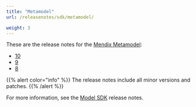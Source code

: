 ```yaml
---
title: "Metamodel"
url: /releasenotes/sdk/metamodel/

weight: 3
---
```


These are the release notes for the [Mendix Metamodel](/apidocs-mxsdk/mxsdk/mendix-metamodel/):

* [10](/releasenotes/sdk/metamodel-10/)
* [9](/releasenotes/sdk/metamodel-9/)
* [8](/releasenotes/sdk/metamodel-8/)

{{% alert color="info" %}}
The release notes include all minor versions and patches.
{{% /alert %}}

For more information, see the [Model SDK](/releasenotes/sdk/model-sdk/) release notes.
